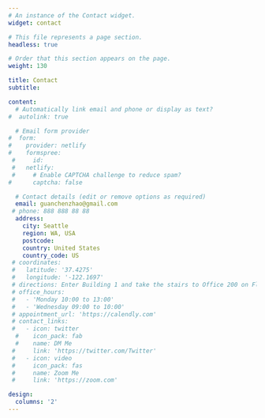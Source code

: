 ```yaml
---
# An instance of the Contact widget.
widget: contact

# This file represents a page section.
headless: true

# Order that this section appears on the page.
weight: 130

title: Contact
subtitle:

content:
  # Automatically link email and phone or display as text?
#  autolink: true

  # Email form provider
#  form:
#    provider: netlify
#    formspree:
 #     id:
 #   netlify:
 #     # Enable CAPTCHA challenge to reduce spam?
#      captcha: false

  # Contact details (edit or remove options as required)
  email: guanchenzhao@gmail.com
 # phone: 888 888 88 88
  address:
    city: Seattle
    region: WA, USA
    postcode: 
    country: United States
    country_code: US
 # coordinates:
 #   latitude: '37.4275'
 #   longitude: '-122.1697'
 # directions: Enter Building 1 and take the stairs to Office 200 on Floor 2
 # office_hours:
 #   - 'Monday 10:00 to 13:00'
 #   - 'Wednesday 09:00 to 10:00'
 # appointment_url: 'https://calendly.com'
 # contact_links:
 #   - icon: twitter
  #    icon_pack: fab
  #    name: DM Me
 #     link: 'https://twitter.com/Twitter'
 #   - icon: video
 #     icon_pack: fas
 #     name: Zoom Me
 #     link: 'https://zoom.com'

design:
  columns: '2'
---
```


